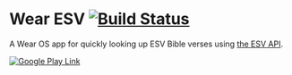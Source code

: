 # Wear ESV [![Build Status](https://travis-ci.com/benwicks/Wear-ESV.svg?branch=master)](https://travis-ci.com/benwicks/Wear-ESV)
A Wear OS app for quickly looking up ESV Bible verses using [the ESV API](https://api.esv.org).

[![Google Play Link](https://play.google.com/intl/en_us/badges/images/badge_new.png)](https://play.google.com/store/apps/details?id=com.exsilicium.wearesv)
